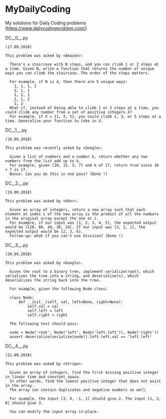 # MyDailyCoding
My solutions for Daily Coding problems (https://www.dailycodingproblem.com/)

DC__0__.py

    (17.09.2018)

    This problem was asked by <Amazon>:
    
      There's a staircase with N steps, and you can climb 1 or 2 steps at a time. Given N, write a function that returns the number of unique ways you can climb the staircase. The order of the steps matters.

      For example, if N is 4, then there are 5 unique ways:
        1, 1, 1, 1
        2, 1, 1
        1, 2, 1
        1, 1, 2
        2, 2
      What if, instead of being able to climb 1 or 2 steps at a time, you could climb any number from a set of positive integers X? 
      For example, if X = {1, 3, 5}, you could climb 1, 3, or 5 steps at a time. Generalize your function to take in X.
        

DC__1__.py
    
    (18.09.2018)
    
    This problem was recently asked by <Google>.

      Given a list of numbers and a number k, return whether any two numbers from the list add up to k.
      For example, given [10, 15, 3, 7] and k of 17, return true since 10 + 7 is 17.
      Bonus: Can you do this in one pass? (Done !)


DC__2__.py
    
    (19.09.2018)
    
    This problem was asked by <Uber>.

      Given an array of integers, return a new array such that each element at index i of the new array is the product of all the numbers in the original array except the one at i.
      For example, if our input was [1, 2, 3, 4, 5], the expected output would be [120, 60, 40, 30, 24]. If our input was [3, 2, 1], the expected output would be [2, 3, 6].
      Follow-up: what if you can't use division? (Done !)


DC__3__.py
    
    (20.09.2018)

    This problem was asked by <Google>.

      Given the root to a binary tree, implement serialize(root), which serializes the tree into a string, and deserialize(s), which deserializes the string back into the tree.

      For example, given the following Node class:

      class Node:
          def __init__(self, val, left=None, right=None):
              self.val = val
              self.left = left
              self.right = right

      The following test should pass:

      node = Node('root', Node('left', Node('left.left')), Node('right'))
      assert deserialize(serialize(node)).left.left.val == 'left.left'


DC__4__.py
    
    (21.09.2018)

    This problem was asked by <Stripe>.

      Given an array of integers, find the first missing positive integer in linear time and constant space. 
      In other words, find the lowest positive integer that does not exist in the array. 
      The array can contain duplicates and negative numbers as well.

      For example, the input [3, 4, -1, 1] should give 2. The input [1, 2, 0] should give 3.

      You can modify the input array in-place.
